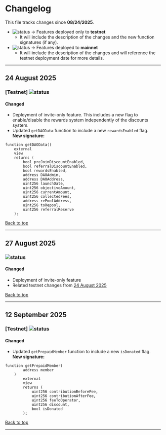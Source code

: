# Changelog

This file tracks changes since **08/24/2025**.

-   ![status](https://img.shields.io/badge/status-unreleased-orange) → Features deployed only to **testnet**
    -   It will include the description of the changes and the new function signatures (if any).
-   ![status](https://img.shields.io/badge/status-released-brightgreen) → Features deployed to **mainnet**
    -   It will include the description of the changes and will reference the testnet deployment date for more details.

---

## 24 August 2025

### [Testnet] ![status](https://img.shields.io/badge/status-unreleased-orange)

#### Changed

-   Deployment of invite-only feature. This includes a new flag to enable/disable the rewards system independently of the discounts system.
-   Updated `getDAOData` function to include a new `rewardsEnabled` flag.  
    **New signature:**

```solidity
function getDAOData()
    external
    view
    returns (
        bool preJoinDiscountEnabled,
        bool referralDiscountEnabled,
        bool rewardsEnabled,
        address DAOAdmin,
        address DAOAddress,
        uint256 launchDate,
        uint256 objectiveAmount,
        uint256 currentAmount,
        uint256 collectedFees,
        address rePoolAddress,
        uint256 toRepool,
        uint256 referralReserve
    );
```

[Back to top](#changelog)

---

## 27 August 2025

### ![status](https://img.shields.io/badge/status-released-brightgreen)

#### Changed

-   Deployment of invite-only feature
-   Related testnet changes from [24 August 2025](#24-august-2025)

[Back to top](#changelog)

---

## 12 September 2025

### [Testnet] ![status](https://img.shields.io/badge/status-unreleased-orange)

#### Changed

-   Updated `getPrepaidMember` function to include a new `isDonated` flag.  
    **New signature:**

```solidity
function getPrepaidMember(
        address member
    )
        external
        view
        returns (
            uint256 contributionBeforeFee,
            uint256 contributionAfterFee,
            uint256 feeToOperator,
            uint256 discount,
            bool isDonated
        );
```

[Back to top](#changelog)

---
